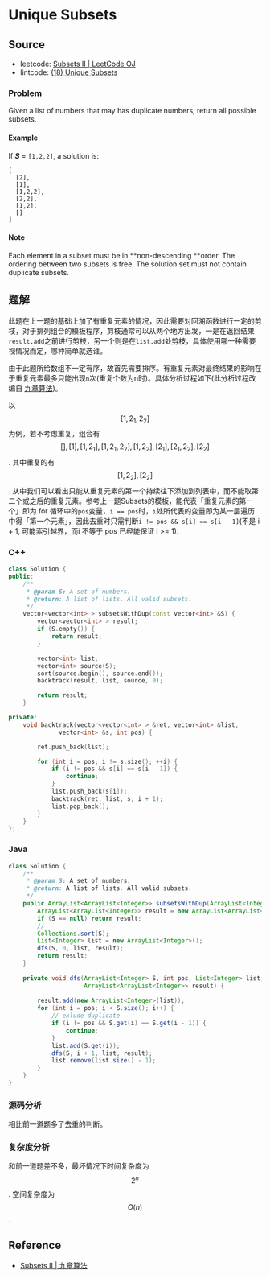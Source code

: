 # Unique Subsets

## Source

- leetcode: [Subsets II | LeetCode OJ](https://leetcode.com/problems/subsets-ii/)
- lintcode: [(18) Unique Subsets](http://www.lintcode.com/en/problem/unique-subsets/)

### Problem

Given a list of numbers that may has duplicate numbers, return all possible subsets.

#### Example

If **_S_** = `[1,2,2]`, a solution is:

    
    
    [
      [2],
      [1],
      [1,2,2],
      [2,2],
      [1,2],
      []
    ]

#### Note

Each element in a subset must be in **non-descending **order.
The ordering between two subsets is free.
The solution set must not contain duplicate subsets.

## 题解

此题在上一题的基础上加了有重复元素的情况，因此需要对回溯函数进行一定的剪枝，对于排列组合的模板程序，剪枝通常可以从两个地方出发，一是在返回结果`result.add`之前进行剪枝，另一个则是在`list.add`处剪枝，具体使用哪一种需要视情况而定，哪种简单就选谁。

由于此题所给数组不一定有序，故首先需要排序。有重复元素对最终结果的影响在于重复元素最多只能出现`n`次(重复个数为n时)。具体分析过程如下(此分析过程改编自 [九章算法](http://www.jiuzhang.com))。

以 $$[1, 2_1, 2_2]$$ 为例，若不考虑重复，组合有 $$[], [1], [1, 2_1], [1, 2_1, 2_2], [1, 2_2], [2_1], [2_1, 2_2], [2_2]$$. 其中重复的有 $$[1, 2_2], [2_2]$$. 从中我们可以看出只能从重复元素的第一个持续往下添加到列表中，而不能取第二个或之后的重复元素。参考上一题Subsets的模板，能代表「重复元素的第一个」即为 for 循环中的`pos`变量，`i == pos`时，`i`处所代表的变量即为某一层遍历中得「第一个元素」，因此去重时只需判断`i != pos && s[i] == s[i - 1]`(不是 i + 1, 可能索引越界，而i 不等于 pos 已经能保证 i >= 1).

### C++

```c++
class Solution {
public:
    /**
     * @param S: A set of numbers.
     * @return: A list of lists. All valid subsets.
     */
    vector<vector<int> > subsetsWithDup(const vector<int> &S) {
        vector<vector<int> > result;
        if (S.empty()) {
            return result;
        }

        vector<int> list;
        vector<int> source(S);
        sort(source.begin(), source.end());
        backtrack(result, list, source, 0);

        return result;
    }

private:
    void backtrack(vector<vector<int> > &ret, vector<int> &list,
              vector<int> &s, int pos) {

        ret.push_back(list);

        for (int i = pos; i != s.size(); ++i) {
            if (i != pos && s[i] == s[i - 1]) {
                continue;
            }
            list.push_back(s[i]);
            backtrack(ret, list, s, i + 1);
            list.pop_back();
        }
    }
};
```

### Java

```java
class Solution {
    /**
     * @param S: A set of numbers.
     * @return: A list of lists. All valid subsets.
     */
    public ArrayList<ArrayList<Integer>> subsetsWithDup(ArrayList<Integer> S) {
        ArrayList<ArrayList<Integer>> result = new ArrayList<ArrayList<Integer>>();
        if (S == null) return result;
        // 
        Collections.sort(S);
        List<Integer> list = new ArrayList<Integer>();
        dfs(S, 0, list, result);
        return result;
    }
    
    private void dfs(ArrayList<Integer> S, int pos, List<Integer> list, 
                     ArrayList<ArrayList<Integer>> result) {
        
        result.add(new ArrayList<Integer>(list));
        for (int i = pos; i < S.size(); i++) {
            // exlude duplicate
            if (i != pos && S.get(i) == S.get(i - 1)) {
                continue;
            }
            list.add(S.get(i));
            dfs(S, i + 1, list, result);
            list.remove(list.size() - 1);
        }
    }
}
```

### 源码分析

相比前一道题多了去重的判断。

### 复杂度分析

和前一道题差不多，最坏情况下时间复杂度为 $$2^n$$. 空间复杂度为 $$O(n)$$.

## Reference

- [Subsets II | 九章算法](http://www.jiuzhang.com/solutions/subsets-ii/)
